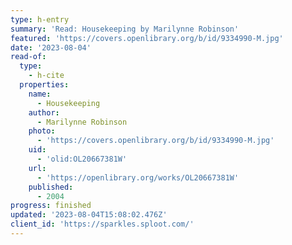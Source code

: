 ```yaml
---
type: h-entry
summary: 'Read: Housekeeping by Marilynne Robinson'
featured: 'https://covers.openlibrary.org/b/id/9334990-M.jpg'
date: '2023-08-04'
read-of:
  type:
    - h-cite
  properties:
    name:
      - Housekeeping
    author:
      - Marilynne Robinson
    photo:
      - 'https://covers.openlibrary.org/b/id/9334990-M.jpg'
    uid:
      - 'olid:OL20667381W'
    url:
      - 'https://openlibrary.org/works/OL20667381W'
    published:
      - 2004
progress: finished
updated: '2023-08-04T15:08:02.476Z'
client_id: 'https://sparkles.sploot.com/'
---
```


